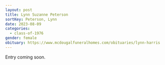 ```yaml
---
layout: post
title: Lynn Suzanne Peterson
sortKey: Peterson, Lynn
date: 2023-08-09
categories:
  - class-of-1976
gender: female
obituary: https://www.mcdougalfuneralhomes.com/obituaries/lynn-harris
---
```

E﻿ntry coming soon.